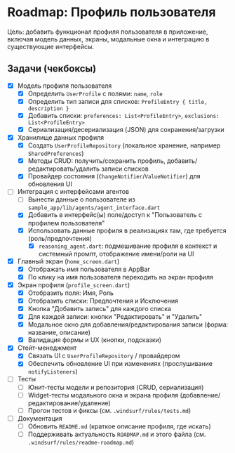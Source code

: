 # Roadmap: Профиль пользователя

Цель: добавить функционал профиля пользователя в приложение, включая модель данных, экраны, модальные окна и интеграцию в существующие интерфейсы.

## Задачи (чекбоксы)

- [x] Модель профиля пользователя
  - [x] Определить `UserProfile` с полями: `name`, `role`
  - [x] Определить тип записи для списков: `ProfileEntry { title, description }`
  - [x] Добавить списки: `preferences: List<ProfileEntry>`, `exclusions: List<ProfileEntry>`
  - [x] Сериализация/десериализация (JSON) для сохранения/загрузки

- [x] Хранилище данных профиля
  - [x] Создать `UserProfileRepository` (локальное хранение, например `SharedPreferences`)
  - [x] Методы CRUD: получить/сохранить профиль, добавить/редактировать/удалить записи списков
  - [x] Провайдер состояния (`ChangeNotifier`/`ValueNotifier`) для обновления UI

- [ ] Интеграция с интерфейсами агентов
  - [ ] Вынести данные о пользователе из `sample_app/lib/agents/agent_interface.dart`
  - [x] Добавить в интерфейс(ы) поле/доступ к "Пользователь с профилем пользователя"
  - [x] Использовать данные профиля в реализациях там, где требуется (роль/предпочтения)
    - [x] `reasoning_agent.dart`: подмешивание профиля в контекст и системный промпт, отображение имени/роли на UI

- [x] Главный экран (`home_screen.dart`)
  - [x] Отображать имя пользователя в AppBar
  - [x] По клику на имя пользователя переходить на экран профиля

- [x] Экран профиля (`profile_screen.dart`)
  - [x] Отобразить поля: Имя, Роль
  - [x] Отобразить списки: Предпочтения и Исключения
  - [x] Кнопка "Добавить запись" для каждого списка
  - [x] Для каждой записи: кнопки "Редактировать" и "Удалить"
  - [x] Модальное окно для добавления/редактирования записи (форма: название, описание)
  - [x] Валидация формы и UX (кнопки, подсказки)

- [x] Стейт-менеджмент
  - [x] Связать UI с `UserProfileRepository` / провайдером
  - [x] Обеспечить обновление UI при изменениях (прослушивание `notifyListeners`)

- [ ] Тесты
  - [ ] Юнит-тесты модели и репозитория (CRUD, сериализация)
  - [ ] Widget-тесты модального окна и экрана профиля (добавление/редактирование/удаление)
  - [ ] Прогон тестов и фиксы (см. `.windsurf/rules/tests.md`)

- [ ] Документация
  - [ ] Обновить `README.md` (краткое описание профиля, где искать)
  - [ ] Поддерживать актуальность `ROADMAP.md` и этого файла (см. `.windsurf/rules/readme-roadmap.md`)
